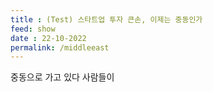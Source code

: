 ```yaml
---
title : (Test) 스타트업 투자 큰손, 이제는 중동인가
feed: show
date : 22-10-2022
permalink: /middleeast
---
```



중동으로 가고 있다 사람들이